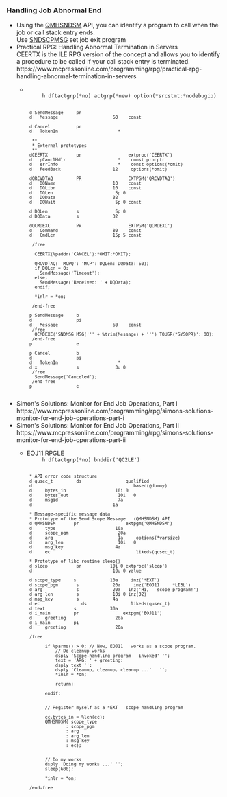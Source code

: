 <h3>Handling Job Abnormal End</h3>
<ul>
<li>Using the <a href="https://www.ibm.com/docs/en/i/7.5?topic=ssw_ibm_i_75/apis/QMHSNDSM.html">QMHSNDSM</a> API, you can identify a program to call when the job or call stack entry ends.<br />Use <a href="https://github.com/vengoal/AS400Tools/blob/main/Message/SNDSCPMSG.CMD">SNDSCPMSG</a> set job exit program</li>
<li>Practical RPG: Handling Abnormal Termination in Servers<br />CEERTX is the ILE RPG version of the concept and allows you to identify a procedure to be called if your call stack entry is terminated.<br />https://www.mcpressonline.com/programming/rpg/practical-rpg-handling-abnormal-termination-in-servers</li>
<ul>
<li>
<code>
     h dftactgrp(*no) actgrp(*new) option(*srcstmt:*nodebugio)
 
     d SendMessage     pr
     d   Message                     60    const

     d Cancel          pr
     d   TokenIn                       *

      **
      * External prototypes
      **
     dCEERTX           pr                  extproc('CEERTX')
     d   pCanclHdlr                    *    const procptr
     d   errInfo                       *    const options(*omit)
     d   FeedBack                    12     options(*omit)

     dQRCVDTAQ         PR                  EXTPGM('QRCVDTAQ')
     d   DQName                      10    const
     d   DQLibr                      10    const
     d   DQLen                        5p 0
     d   DQData                      32
     d   DQWait                       5p 0 const
 
     d DQLen           s              5p 0
     d DQData          s             32
 
     dQCMDEXC          PR                  EXTPGM('QCMDEXC')
     d   Command                     80    const
     d   CmdLen                      15p 5 const

      /free

       CEERTX(%paddr('CANCEL'):*OMIT:*OMIT);

       QRCVDTAQ( 'MCPQ': 'MCP': DQLen: DQData: 60);
       if DQLen = 0;
         SendMessage('Timeout');
       else;
         SendMessage('Received: ' + DQData);
       endif;

       *inlr = *on;

      /end-free

     p SendMessage     b
     d                 pi
     d   Message                     60    const
      /free
       QCMDEXC('SNDMSG MSG(''' + %trim(Message) + ''') TOUSR(*SYSOPR)': 80);
      /end-free
     p                 e

     p Cancel          b
     d                 pi
     d   TokenIn                       *
     d x               s              3u 0
      /free
       SendMessage('Canceled');
      /end-free
     p                 e
</code>
</li>
</ul>
<li>Simon's Solutions: Monitor for End Job Operations, Part I<br />https://www.mcpressonline.com/programming/rpg/simons-solutions-monitor-for-end-job-operations-part-i</li>
<li>Simon's Solutions: Monitor for End Job Operations, Part II<br />https://www.mcpressonline.com/programming/rpg/simons-solutions-monitor-for-end-job-operations-part-ii</li>
<ul>
<li>EOJ11.RPGLE<code>
     h dftactgrp(*no) bnddir('QC2LE')

     * API error code structure
     d qusec_t         ds                 qualified
     d                                       based(@dummy)
     d     bytes_in                   10i 0
     d     bytes_out                   10i   0
     d     msgid                       7a
     d                               1a

     * Message-specific message data
     * Prototype of the Send Scope Message   (QMHSNDSM) API
     d QMHSNDSM       pr                  extpgm('QMHSNDSM')
     d     type                       10a
     d     scope_pgm                   20a
     d     arg                         1a     options(*varsize)
     d     arg_len                     10i   0
     d     msg_key                    4a
     d     ec                                 likeds(qusec_t)

     * Prototype of libc routine sleep()
     d sleep           pr           10i 0 extproc('sleep')
     d                               10u 0 value

     d scope_type     s             10a     inz('*EXT')
     d scope_pgm       s             20a     inz('EOJ11     *LIBL')
     d arg             s             20a   inz('Hi,   scope program!')
     d arg_len         s             10i 0 inz(32)
     d msg_key         s             4a
     d ec                ds                 likeds(qusec_t)
     d text           s             30a
     d i_main         pr                 extpgm('EOJ11')
     d     greeting                   20a
     d i_main         pi
     d     greeting                   20a

     /free

           if %parms() > 0; // Now, EOJ11   works as a scope program.
               // Do cleanup works
               dsply 'Scope-handling program   invoked' '';
               text = 'ARG: ' + greeting;
               dsply text '';
               dsply 'Cleanup, cleanup, cleanup ...'   '';
               *inlr = *on;

               return;

           endif;


           // Register myself as a *EXT   scope-handling program

           ec.bytes_in = %len(ec);
           QMHSNDSM( scope_type
                   : scope_pgm
                   : arg
                   : arg_len
                   : msg_key
                   : ec);


           // Do my works
           dsply 'Doing my works ...' '';
           sleep(600);

           *inlr = *on;

     /end-free
</code>
</li>
</ul>
</ul>
